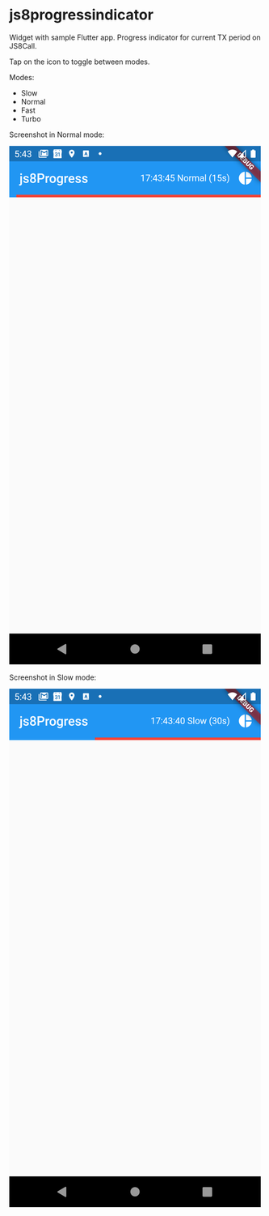 # js8progressindicator

Widget with sample Flutter app. Progress indicator for current TX period on JS8Call.

Tap on the icon to toggle between modes.

Modes: 

- Slow
- Normal
- Fast
- Turbo

Screenshot in Normal mode: 

![Normal](screenshots/normal.png)

Screenshot in Slow mode:

![Fast](screenshots/slow.png)